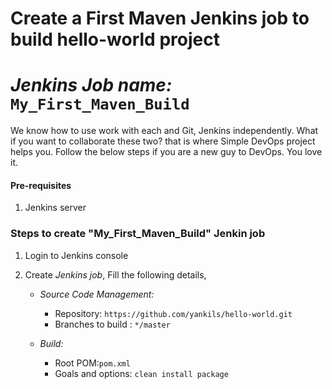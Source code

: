 # Create a First Maven Jenkins job to build hello-world project 
# *Jenkins Job name:* `My_First_Maven_Build`

We know how to use work with each and Git, Jenkins independently. What if you want to collaborate these two? that is where Simple DevOps project helps you. Follow the below steps if you are a new guy to DevOps. You love it. 


#### Pre-requisites

1. Jenkins server 


### Steps to create "My_First_Maven_Build" Jenkin job


1. Login to Jenkins console

2. Create *Jenkins job*, Fill the following details,

   - *Source Code Management:*
      - Repository: `https://github.com/yankils/hello-world.git`
      - Branches to build : `*/master`  

   - *Build:*
     - Root POM:`pom.xml`
     - Goals and options: `clean install package`